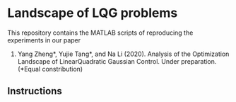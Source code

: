 # Landscape of LQG problems

This repository contains the MATLAB scripts of reproducing the experiments in our paper

1) Yang Zheng*, Yujie Tang*, and Na Li (2020). Analysis of the Optimization Landscape of LinearQuadratic Gaussian Control. Under preparation.  (*Equal constribution)
 

## Instructions
